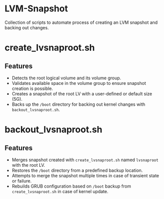# LVM-Snapshot
Collection of scripts to automate process of creating an LVM snapshot and backing out changes.


# create_lvsnaproot.sh

## Features
- Detects the root logical volume and its volume group.
- Validates available space in the volume group to ensure snapshot creation is possible.
- Creates a snapshot of the root LV with a user-defined or default size (5G).
- Backs up the `/boot` directory for backing out kernel changes with `backout_lvsnaproot.sh`.


# backout_lvsnaproot.sh

## Features
- Merges snapshot created with `create_lvsnaproot.sh` named `lvsnaproot` with the root LV.
- Restores the `/boot` directory from a predefined backup location.
- Attempts to merge the snapshot multiple times in case of transient state or failure.
- Rebuilds GRUB configuration based on `/boot` backup from `create_lvsnaproot.sh` in case of kernel update.
